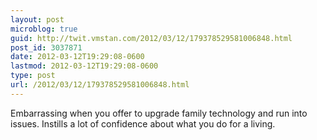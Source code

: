 ```yaml
---
layout: post
microblog: true
guid: http://twit.vmstan.com/2012/03/12/179378529581006848.html
post_id: 3037871
date: 2012-03-12T19:29:08-0600
lastmod: 2012-03-12T19:29:08-0600
type: post
url: /2012/03/12/179378529581006848.html
---
```

Embarrassing when you offer to upgrade family technology and run into issues. Instills a lot of confidence about what you do for a living.
